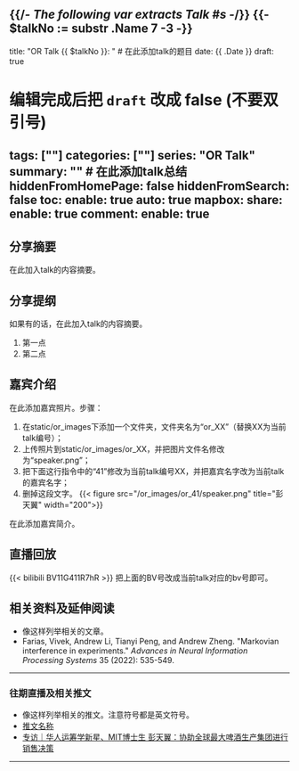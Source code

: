 {{/*- The following var extracts Talk #s -*/}}
{{- $talkNo := substr .Name 7 -3 -}}
---
title: "OR Talk {{ $talkNo }}: " # 在此添加talk的题目
date: {{ .Date }}
draft: true
# 编辑完成后把 `draft` 改成 false (不要双引号)
tags: [""]
categories: [""]
series: "OR Talk"
summary: "" # 在此添加talk总结
hiddenFromHomePage: false
hiddenFromSearch: false
toc:
  enable: true
  auto: true
mapbox:
share:
  enable: true
comment:
  enable: true
---
 

## 分享摘要
在此加入talk的内容摘要。


## 分享提纲
如果有的话，在此加入talk的内容摘要。
1. 第一点
2. 第二点


## 嘉宾介绍
在此添加嘉宾照片。步骤：
1. 在static/or_images下添加一个文件夹，文件夹名为“or_XX”（替换XX为当前talk编号）；
2. 上传照片到static/or_images/or_XX，并把图片文件名修改为“speaker.png”；
3. 把下面这行指令中的“41”修改为当前talk编号XX，并把嘉宾名字改为当前talk的嘉宾名字；
4. 删掉这段文字。
{{< figure src="/or_images/or_41/speaker.png" title="彭天翼" width="200">}}

在此添加嘉宾简介。


## 直播回放
{{< bilibili BV11G411R7hR >}}
把上面的BV号改成当前talk对应的bv号即可。


## 相关资料及延伸阅读
- 像这样列举相关的文章。
- Farias, Vivek, Andrew Li, Tianyi Peng, and Andrew Zheng. "Markovian interference in experiments." *Advances in Neural Information Processing Systems* 35 (2022): 535-549.

---

### 往期直播及相关推文
- 像这样列举相关的推文。注意符号都是英文符号。
- [推文名称](推文链接)
- [专访｜华人运筹学新星、MIT博士生 彭天翼：协助全球最大啤酒生产集团进行销售决策](https://mp.weixin.qq.com/s/GSfAatYmLMcVna1Q12exHA)
---